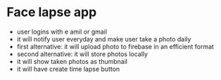 # Face lapse app
- user logins with e amil or gmail
- it will notify user everyday and make user take a photo daily
- first alternative: it will upload photo to firebase in an efficient format
- second alternative: it will store photos locally
- it will show taken photos as thumbnail
- it will have create time lapse button
